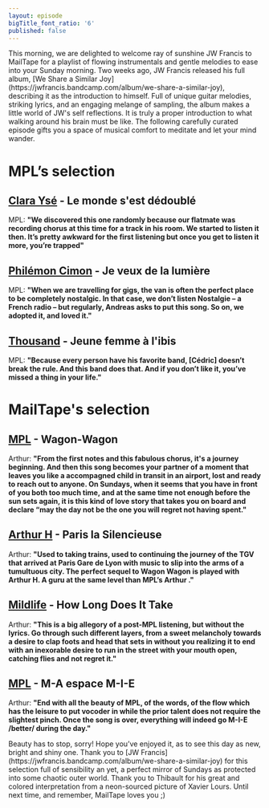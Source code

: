 ```yaml
---
layout: episode
bigTitle_font_ratio: '6'
published: false
---
```

<p id="introduction">This morning, we are delighted to welcome ray of sunshine JW Francis to MailTape for a playlist of flowing instrumentals and gentle melodies to ease into your Sunday morning. 
  Two weeks ago, JW Francis released his full album, [We Share a Similar Joy](https://jwfrancis.bandcamp.com/album/we-share-a-similar-joy), describing it as the introduction to himself. Full of unique guitar melodies, striking lyrics, and an engaging melange of sampling, the album makes a little world of JW's self reflections. It is truly a proper introduction to what walking around his brain must be like.  The following carefully curated episode gifts you a space of musical comfort to meditate and let your mind wander. 
</p>

# MPL’s selection

## [Clara Ysé](https://soundcloud.com/clarayse) - Le monde s'est dédoublé
MPL: **"**We discovered this one randomly because our flatmate was recording chorus at this time for a track in his room. We started to listen it then. It’s pretty awkward for the first listening but once you get to listen it more, you’re trapped**"**

## [Philémon Cimon](https://philemoncimon.bandcamp.com) - Je veux de la lumière
MPL: **"**When we are travelling for gigs, the van is often the perfect place to be completely nostalgic. In that case, we don’t listen Nostalgie – a French radio – but regularly, Andreas asks to put this song. So on, we adopted it, and loved it.**"** 

## [Thousand](https://thousand1000.bandcamp.com) - Jeune femme à l'ibis
MPL: **"**Because every person have his favorite band, [Cédric] doesn’t break the rule. And this band does that. And if you don’t like it, you’ve missed a thing in your life.**"**

# MailTape's selection

## [MPL](https://www.mplofficiel.fr) - Wagon-Wagon
Arthur: **"**From the first notes and this fabulous chorus, it's a journey beginning. And then this song becomes your partner of a moment that leaves you like a accompagned child in transit in an airport, lost and ready to reach out to anyone. On Sundays, when it seems that you have in front of you both too much time, and at the same time not enough before the sun sets again, it is this kind of love story that takes you on board and declare “may the day not be the one you will regret not having spent.**"**

## [Arthur H](https://www.arthur-h.net) - Paris la Silencieuse
Arthur: **"**Used to taking trains, used to continuing the journey of the TGV that arrived at Paris Gare de Lyon with music to slip into the arms of a tumultuous city. The perfect sequel to Wagon Wagon is played with Arthur H. A guru at the same level than MPL’s Arthur .**"**

## [Mildlife](https://mildlife.com.au) - How Long Does It Take
Arthur: **"**This is a big allegory of a post-MPL listening, but without the lyrics. Go through such different layers, from a sweet melancholy towards a desire to clap foots and head that sets in without you realizing it to end with an inexorable desire to run in the street with your mouth open, catching flies and not regret it.**"**

## [MPL](https://www.mplofficiel.fr) - M-A espace M-I-E
Arthur: **"**End with all the beauty of MPL, of the words, of the flow which has the leisure to put vocoder in while the prior talent does not require the slightest pinch. Once the song is over, everything will indeed go M-I-E /better/ during the day.**"**

<p id="outroduction">Beauty has to stop, sorry! Hope you’ve enjoyed it, as to see this day as new, bright and shiny one. Thank you to [JW Francis](https://jwfrancis.bandcamp.com/album/we-share-a-similar-joy) for this selection full of sensibility an yet, a perfect mirror of Sundays as protected into some chaotic outer world. Thank you to Thibault for his great and colored interpretation from a neon-sourced picture of Xavier Lours. Until next time, and remember, MailTape loves you ;)</p>
